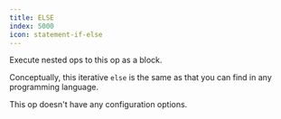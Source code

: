 ```yaml
---
title: ELSE
index: 5000
icon: statement-if-else
---
```


Execute nested ops to this op as a block.

Conceptually, this iterative `else` is the same as that you can find in any programming language.

This op doesn't have any configuration options.
